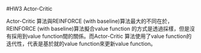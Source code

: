 #HW3 Actor-Critic

Actor-Critic 算法與REINFORCE (with baseline)算法最大的不同在於，REINFORCE (with baseline)算法擬合value function 的方式是透過採樣，但是沒有採用到value function間的關係。而Actor-Critic 算法使用了value function的迭代性，代表是基於就的value function來更新value function。
